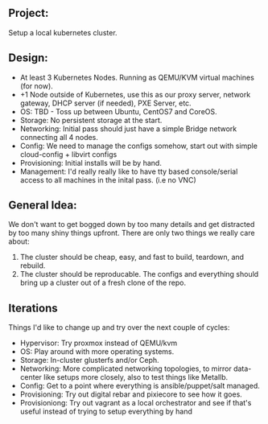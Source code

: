 Project:
-------

Setup a local kubernetes cluster.

Design:
------

* At least 3 Kubernetes Nodes. Running as QEMU/KVM virtual
  machines (for now).
* +1 Node outside of Kubernetes, use this as our proxy server,
  network gateway, DHCP server (if needed), PXE Server, etc.
* OS: TBD - Toss up between Ubuntu, CentOS7 and CoreOS.
* Storage: No persistent storage at the start.
* Networking: Initial pass should just have a simple Bridge
  network connecting all 4 nodes.
* Config: We need to manage the configs somehow, start out with
  simple cloud-config + libvirt configs
* Provisioning: Initial installs will be by hand.
* Management: I'd really really like to have tty based
  console/serial access to all machines in the inital pass. (i.e
  no VNC)


General Idea:
------------

We don't want to get bogged down by too many details and get
distracted by too many shiny things upfront. There are only two
things we really care about:

1. The cluster should be cheap, easy, and fast to build, teardown, and rebuild.
2. The cluster should be reproducable. The configs and
   everything should bring up a cluster out of a fresh clone of
   the repo.

Iterations
----------

Things I'd like to change up and try over the next couple of cycles:

* Hypervisor: Try proxmox instead of QEMU/kvm
* OS: Play around with more operating systems.
* Storage: In-cluster glusterfs and/or Ceph.
* Networking: More complicated networking topologies, to mirror
  data-center like setups more closely, also to test things like
  Metallb.
* Config: Get to a point where everything is ansible/puppet/salt
  managed.
* Provisioning: Try out digital rebar and pixiecore to see how
  it goes.
* Provisioniong: Try out vagrant as a local orchestrator and see
  if that's useful instead of trying to setup everything by hand
